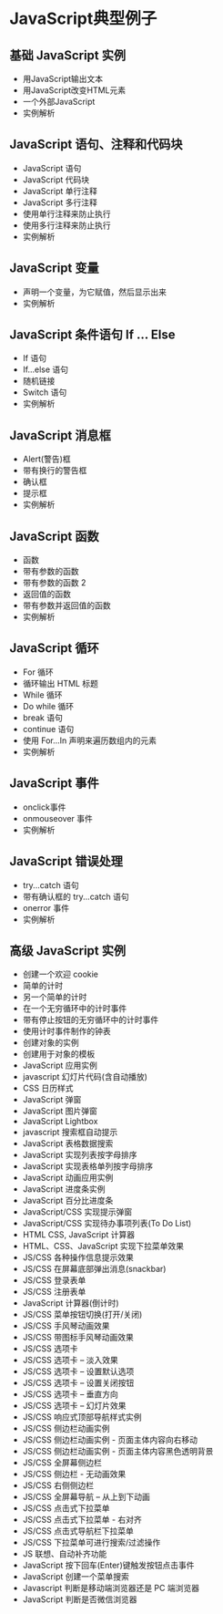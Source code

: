 # JavaScript典型例子

## 基础 JavaScript 实例
* 用JavaScript输出文本
* 用JavaScript改变HTML元素
* 一个外部JavaScript
* 实例解析
## JavaScript 语句、注释和代码块
* JavaScript 语句
* JavaScript 代码块
* JavaScript 单行注释
* JavaScript 多行注释
* 使用单行注释来防止执行
* 使用多行注释来防止执行
* 实例解析
## JavaScript 变量
* 声明一个变量，为它赋值，然后显示出来
* 实例解析
## JavaScript 条件语句 If ... Else
* If 语句
* If...else 语句
* 随机链接
* Switch 语句
* 实例解析
## JavaScript 消息框
* Alert(警告)框
* 带有换行的警告框
* 确认框
* 提示框
* 实例解析
## JavaScript 函数
* 函数
* 带有参数的函数
* 带有参数的函数 2
* 返回值的函数
* 带有参数并返回值的函数
* 实例解析
## JavaScript 循环
* For 循环
* 循环输出 HTML 标题
* While 循环
* Do while 循环
* break 语句
* continue 语句
* 使用 For...In 声明来遍历数组内的元素
* 实例解析
## JavaScript 事件
* onclick事件
* onmouseover 事件
* 实例解析
## JavaScript 错误处理
* try...catch 语句
* 带有确认框的 try...catch 语句
* onerror 事件
* 实例解析
## 高级 JavaScript 实例
* 创建一个欢迎 cookie
* 简单的计时
* 另一个简单的计时
* 在一个无穷循环中的计时事件
* 带有停止按钮的无穷循环中的计时事件
* 使用计时事件制作的钟表
* 创建对象的实例
* 创建用于对象的模板
* JavaScript 应用实例
* javascript 幻灯片代码(含自动播放)
* CSS 日历样式
* JavaScript 弹窗
* JavaScript 图片弹窗
* JavaScript Lightbox
* javascript 搜索框自动提示
* JavaScript 表格数据搜索
* JavaScript 实现列表按字母排序
* JavaScript 实现表格单列按字母排序
* JavaScript 动画应用实例
* JavaScript 进度条实例
* JavaScript 百分比进度条
* JavaScript/CSS 实现提示弹窗
* JavaScript/CSS 实现待办事项列表(To Do List)
* HTML CSS, JavaScript 计算器
* HTML、CSS、JavaScript 实现下拉菜单效果
* JS/CSS 各种操作信息提示效果
* JS/CSS 在屏幕底部弹出消息(snackbar)
* JS/CSS 登录表单
* JS/CSS 注册表单
* JavaScript 计算器(倒计时)
* JS/CSS 菜单按钮切换(打开/关闭)
* JS/CSS 手风琴动画效果
* JS/CSS 带图标手风琴动画效果
* JS/CSS 选项卡
* JS/CSS 选项卡 – 淡入效果
* JS/CSS 选项卡 – 设置默认选项
* JS/CSS 选项卡 – 设置关闭按钮
* JS/CSS 选项卡 – 垂直方向
* JS/CSS 选项卡 – 幻灯片效果
* JS/CSS 响应式顶部导航样式实例
* JS/CSS 侧边栏动画实例
* JS/CSS 侧边栏动画实例 - 页面主体内容向右移动
* JS/CSS 侧边栏动画实例 - 页面主体内容黑色透明背景
* JS/CSS 全屏幕侧边栏
* JS/CSS 侧边栏 - 无动画效果
* JS/CSS 右侧侧边栏
* JS/CSS 全屏幕导航 – 从上到下动画
* JS/CSS 点击式下拉菜单
* JS/CSS 点击式下拉菜单 - 右对齐
* JS/CSS 点击式导航栏下拉菜单
* JS/CSS 下拉菜单可进行搜索/过滤操作
* JS 联想、自动补齐功能
* JavaScript 按下回车(Enter)键触发按钮点击事件
* JavaScript 创建一个菜单搜索
* Javascript 判断是移动端浏览器还是 PC 端浏览器
* JavaScript 判断是否微信浏览器
